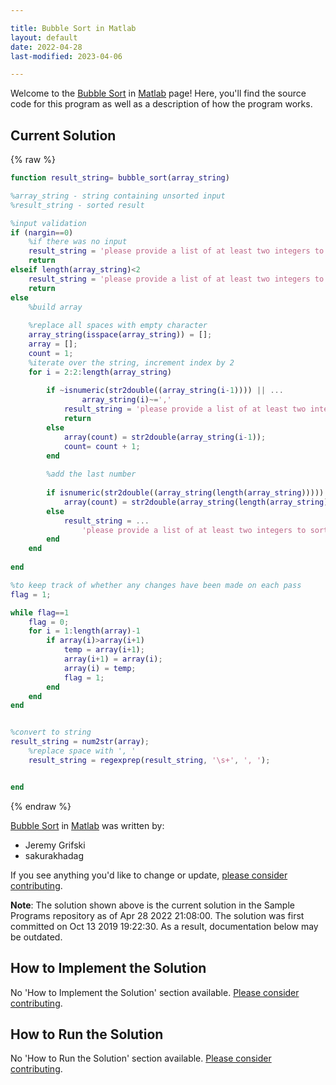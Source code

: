 ```yaml
---

title: Bubble Sort in Matlab
layout: default
date: 2022-04-28
last-modified: 2023-04-06

---
```


Welcome to the [Bubble Sort](https://sampleprograms.io/projects/bubble-sort) in [Matlab](https://sampleprograms.io/languages/matlab) page! Here, you'll find the source code for this program as well as a description of how the program works.

## Current Solution

{% raw %}

```matlab
function result_string= bubble_sort(array_string)

%array_string - string containing unsorted input
%result_string - sorted result 

%input validation
if (nargin==0)
    %if there was no input
    result_string = 'please provide a list of at least two integers to sort in the format "1, 2, 3, 4, 5"';
    return
elseif length(array_string)<2
    result_string = 'please provide a list of at least two integers to sort in the format "1, 2, 3, 4, 5"';  
    return
else
    %build array
    
    %replace all spaces with empty character
    array_string(isspace(array_string)) = [];
    array = [];
    count = 1;
    %iterate over the string, increment index by 2
    for i = 2:2:length(array_string)
        
        if ~isnumeric(str2double((array_string(i-1)))) || ...
                array_string(i)~=','
            result_string = 'please provide a list of at least two integers to sort in the format "1, 2, 3, 4, 5"';
            return
        else   
            array(count) = str2double(array_string(i-1));
            count= count + 1;
        end
        
        %add the last number
        
        if isnumeric(str2double((array_string(length(array_string)))))
            array(count) = str2double(array_string(length(array_string)));
        else
            result_string = ...
                'please provide a list of at least two integers to sort in the format "1, 2, 3, 4, 5"';
        end
    end    
          
end

%to keep track of whether any changes have been made on each pass
flag = 1;

while flag==1
    flag = 0;
    for i = 1:length(array)-1
        if array(i)>array(i+1)
            temp = array(i+1);
            array(i+1) = array(i);
            array(i) = temp;
            flag = 1;
        end
    end
end


%convert to string
result_string = num2str(array);
    %replace space with ', '
    result_string = regexprep(result_string, '\s+', ', ');


end
```

{% endraw %}

[Bubble Sort](https://sampleprograms.io/projects/bubble-sort) in [Matlab](https://sampleprograms.io/languages/matlab) was written by:

- Jeremy Grifski
- sakurakhadag

If you see anything you'd like to change or update, [please consider contributing](https://github.com/TheRenegadeCoder/sample-programs).

**Note**: The solution shown above is the current solution in the Sample Programs repository as of Apr 28 2022 21:08:00. The solution was first committed on Oct 13 2019 19:22:30. As a result, documentation below may be outdated.

## How to Implement the Solution

No 'How to Implement the Solution' section available. [Please consider contributing](https://github.com/TheRenegadeCoder/sample-programs-website).

## How to Run the Solution

No 'How to Run the Solution' section available. [Please consider contributing](https://github.com/TheRenegadeCoder/sample-programs-website).